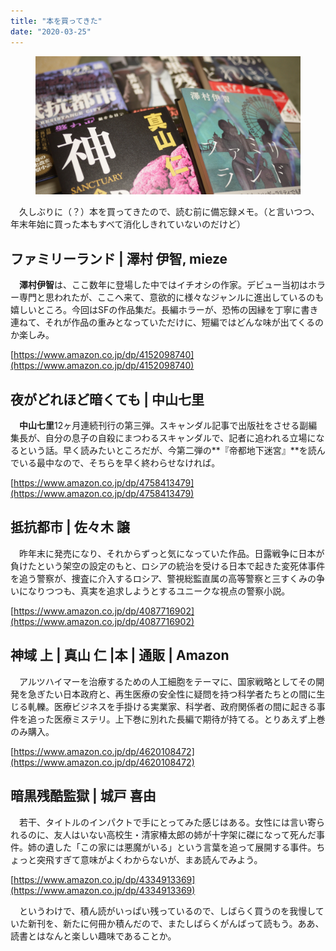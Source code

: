 ```yaml
---
title: "本を買ってきた"
date: "2020-03-25"
---
```


<figure>

![](assets/nedf6197ab12b_813b94ff8bafe4ee520ad1643ef1b9df.jpg)

</figure>

　久しぶりに（？）本を買ってきたので、読む前に備忘録メモ。（と言いつつ、年末年始に買った本もすべて消化しきれていないのだけど）

## ファミリーランド | 澤村 伊智, mieze  

　**澤村伊智**は、ここ数年に登場した中ではイチオシの作家。デビュー当初はホラー専門と思われたが、ここへ来て、意欲的に様々なジャンルに進出しているのも嬉しいところ。今回はSFの作品集だ。長編ホラーが、恐怖の因縁を丁寧に書き連ねて、それが作品の重みとなっていただけに、短編ではどんな味が出てくるのか楽しみ。

[https://www.amazon.co.jp/dp/4152098740](https://www.amazon.co.jp/dp/4152098740)

## 夜がどれほど暗くても | 中山七里  

　**中山七里**12ヶ月連続刊行の第三弾。スキャンダル記事で出版社をさせる副編集長が、自分の息子の自殺にまつわるスキャンダルで、記者に追われる立場になるという話。早く読みたいところだが、今第二弾の**『帝都地下迷宮』**を読んでいる最中なので、そちらを早く終わらせなければ。

[https://www.amazon.co.jp/dp/4758413479](https://www.amazon.co.jp/dp/4758413479)

## 抵抗都市 | 佐々木 譲  

　昨年末に発売になり、それからずっと気になっていた作品。日露戦争に日本が負けたという架空の設定のもと、ロシアの統治を受ける日本で起きた変死体事件を追う警察が、捜査に介入するロシア、警視総監直属の高等警察と三すくみの争いになりつつも、真実を追求しようとするユニークな視点の警察小説。

[https://www.amazon.co.jp/dp/4087716902](https://www.amazon.co.jp/dp/4087716902)

## 神域 上 | 真山 仁 |本 | 通販 | Amazon

　アルツハイマーを治療するための人工細胞をテーマに、国家戦略としてその開発を急ぎたい日本政府と、再生医療の安全性に疑問を持つ科学者たちとの間に生じる軋轢。医療ビジネスを手掛ける実業家、科学者、政府関係者の間に起きる事件を追った医療ミステリ。上下巻に別れた長編で期待が持てる。とりあえず上巻のみ購入。

[https://www.amazon.co.jp/dp/4620108472](https://www.amazon.co.jp/dp/4620108472)

## 暗黒残酷監獄 | 城戸 喜由  

　若干、タイトルのインパクトで手にとってみた感じはある。女性には言い寄られるのに、友人はいない高校生・清家椿太郎の姉が十字架に磔になって死んだ事件。姉の遺した「この家には悪魔がいる」という言葉を追って展開する事件。ちょっと突飛すぎて意味がよくわからないが、まあ読んでみよう。

[https://www.amazon.co.jp/dp/4334913369](https://www.amazon.co.jp/dp/4334913369)

　というわけで、積ん読がいっぱい残っているので、しばらく買うのを我慢していた新刊を、新たに何冊か積んだので、またしばらくがんばって読もう。ああ、読書とはなんと楽しい趣味であることか。
